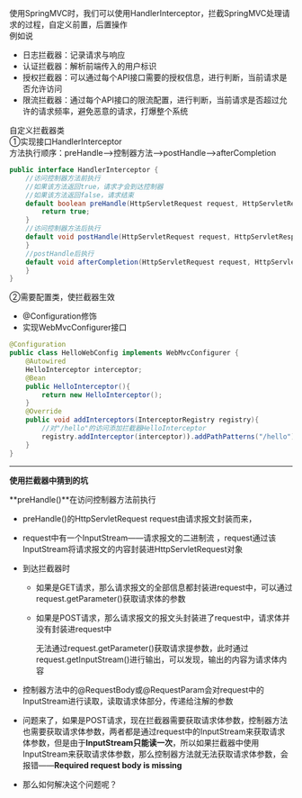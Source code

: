 使用SpringMVC时，我们可以使用HandlerInterceptor，拦截SpringMVC处理请求的过程，自定义前置，后置操作    
例如说  
* 日志拦截器：记录请求与响应
* 认证拦截器：解析前端传入的用户标识
* 授权拦截器：可以通过每个API接口需要的授权信息，进行判断，当前请求是否允许访问
* 限流拦截器：通过每个API接口的限流配置，进行判断，当前请求是否超过允许的请求频率，避免恶意的请求，打爆整个系统

自定义拦截器类   
①实现接口HandlerInterceptor     
方法执行顺序：preHandle——>控制器方法——>postHandle——>afterCompletion  

```java
public interface HandlerInterceptor {
    //访问控制器方法前执行
    //如果该方法返回true，请求才会到达控制器
    //如果该方法返回false，请求结束
    default boolean preHandle(HttpServletRequest request, HttpServletResponse response, Object handler) throws Exception {
        return true;
    }
    //访问控制器方法后执行
    default void postHandle(HttpServletRequest request, HttpServletResponse response, Object handler, @Nullable ModelAndView modelAndView) throws Exception {
    }
    //postHandle后执行  
    default void afterCompletion(HttpServletRequest request, HttpServletResponse response, Object handler, @Nullable Exception ex) throws Exception {
    }
}
```
②需要配置类，使拦截器生效    
* @Configuration修饰  
* 实现WebMvcConfigurer接口   
```java
@Configuration
public class HelloWebConfig implements WebMvcConfigurer {
    @Autowired
    HelloInterceptor interceptor;
    @Bean
    public HelloInterceptor(){
        return new HelloInterceptor();
    }
    @Override
    public void addInterceptors(InterceptorRegistry registry){
        //对"/hello"的访问添加拦截器HelloInterceptor
        registry.addInterceptor(interceptor)).addPathPatterns("/hello");
    }
}

```

------

**使用拦截器中猜到的坑**   

**preHandle()**在访问控制器方法前执行       

* preHandle()的HttpServletRequest request由请求报文封装而来，    

* request中有一个InputStream——请求报文的二进制流 ，request通过该InputStream将请求报文的内容封装进HttpServletRequest对象   

* 到达拦截器时

  * 如果是GET请求，那么请求报文的全部信息都封装进request中，可以通过request.getParameter()获取请求体的参数   

  * 如果是POST请求，那么请求报文的报文头封装进了request中，请求体并没有封装进request中

    无法通过request.getParameter()获取请求提参数，此时通过request.getInputStream()进行输出，可以发现，输出的内容为请求体内容

* 控制器方法中的@RequestBody或@RequestParam会对request中的InputStream进行读取，读取请求体部分，传递给注解的参数  

* 问题来了，如果是POST请求，现在拦截器需要获取请求体参数，控制器方法也需要获取请求体参数，两者都是通过request中的InputStream来获取请求体参数，但是由于**InputStream只能读一次**，所以如果拦截器中使用InputStream来获取请求体参数，那么控制器方法就无法获取请求体参数，会报错——**Required request body is missing**

* 那么如何解决这个问题呢？